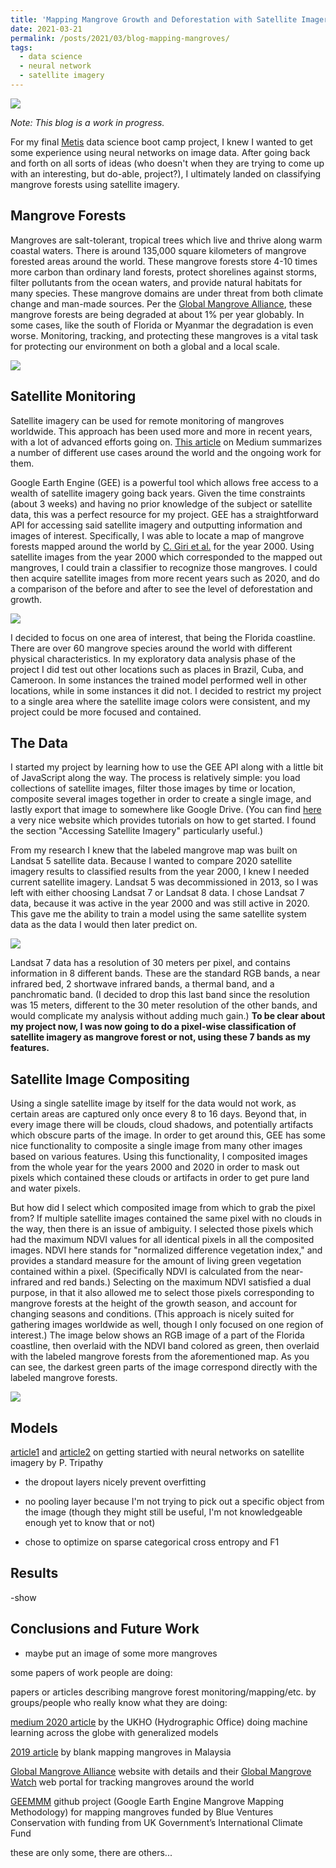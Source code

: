 ```yaml
---
title: 'Mapping Mangrove Growth and Deforestation with Satellite Imagery'
date: 2021-03-21
permalink: /posts/2021/03/blog-mapping-mangroves/
tags:
  - data science
  - neural network
  - satellite imagery
---
```


![](/images/mangrove_project_blog/Mangroves1.png)


*Note: This blog is a work in progress.*

For my final [Metis](https://www.thisismetis.com/) data science boot camp project, I knew I wanted to get some experience using neural networks on image data. After going back and forth on all sorts of ideas (who doesn't when they are trying to come up with an interesting, but do-able, project?), I ultimately landed on classifying mangrove forests using satellite imagery.

<!-- I decided to create a mangrove forest classifier from a neural network trained on satellite imagery.  -->


## Mangrove Forests

Mangroves are salt-tolerant, tropical trees which live and thrive along warm coastal waters. There is around 135,000 square kilometers of mangrove forested areas around the world. These mangrove forests store 4-10 times more carbon than ordinary land forests, protect shorelines against storms, filter pollutants from the ocean waters, and provide natural habitats for many species. These mangrove domains are under threat from both climate change and man-made sources. Per the [Global Mangrove Alliance](http://www.mangrovealliance.org/mangrove-knowledge/), these mangrove forests are being degraded at about 1% per year globably. In some cases, like the south of Florida or Myanmar the degradation is even worse. Monitoring, tracking, and protecting these mangroves is a vital task for protecting our environment on both a global and a local scale.


![](/images/mangrove_project_blog/Manatee.jpeg)



## Satellite Monitoring

Satellite imagery can be used for remote monitoring of mangroves worldwide. This approach has been used more and more in recent years, with a lot of advanced efforts going on. [This article](https://medium.com/google-earth/mangrove-monitoring-in-google-earth-engine-4d6f6be8d7fc) on Medium summarizes a number of different use cases around the world and the ongoing work for them.


Google Earth Engine (GEE) is a powerful tool which allows free access to a wealth of satellite imagery going back years. Given the time constraints (about 3 weeks) and having no prior knowledge of the subject or satellite data, this was a perfect resource for my project. GEE has a straightforward API for accessing said satellite imagery and outputting information and images of interest. Specifically, I was able to locate a map of mangrove forests mapped around the world by [C. Giri et al.](https://onlinelibrary.wiley.com/doi/abs/10.1111/j.1466-8238.2010.00584.x) for the year 2000. Using satellite images from the year 2000 which corresponded to the mapped out mangroves, I could train a classifier to recognize those mangroves. I could then acquire satellite images from more recent years such as 2020, and do a comparison of the before and after to see the level of deforestation and growth. 


![](/images/mangrove_project_blog/MangroveMap.png)


I decided to focus on one area of interest, that being the Florida coastline. There are over 60 mangrove species around the world with different physical characteristics. In my exploratory data analysis phase of the project I did test out other locations such as places in Brazil, Cuba, and Cameroon. In some instances the trained model performed well in other locations, while in some instances it did not. I decided to restrict my project to a single area where the satellite image colors were consistent, and my project could be more focused and contained.



## The Data

I started my project by learning how to use the GEE API along with a little bit of JavaScript along the way. The process is relatively simple: you load collections of satellite images, filter those images by time or location, composite several images together in order to create a single image, and lastly export that image to somewhere like Google Drive. (You can find [here](https://geohackweek.github.io/GoogleEarthEngine/) a very nice website which provides tutorials on how to get started. I found the section "Accessing Satellite Imagery" particularly useful.)


From my research I knew that the labeled mangrove map was built on Landsat 5 satellite data. Because I wanted to compare 2020 satellite imagery results to classified results from the year 2000, I knew I needed current satellite imagery. Landsat 5 was decommissioned in 2013, so I was left with either choosing Landsat 7 or Landsat 8 data. I chose Landsat 7 data, because it was active in the year 2000 and was still active in 2020. This gave me the ability to train a model using the same satellite system data as the data I would then later predict on. 


<!-- (I thought about using Landsat 8, and indeed that might prove better for the 2020 data as I never tested it, however the data specifications are different and I was therefore worried that my predictive model would not properly transfer.)  -->


![](/images/mangrove_project_blog/Satellite.png)


Landsat 7 data has a resolution of 30 meters per pixel, and contains information in 8 different bands. These are the standard RGB bands, a near infrared bed, 2 shortwave infrared bands, a thermal band, and a panchromatic band. (I decided to drop this last band since the resolution was 15 meters, different to the 30 meter resolution of the other bands, and would complicate my analysis without adding much gain.) **To be clear about my project now, I was now going to do a pixel-wise classification of satellite imagery as mangrove forest or not, using these 7 bands as my features.**


## Satellite Image Compositing


Using a single satellite image by itself for the data would not work, as certain areas are captured only once every 8 to 16 days. Beyond that, in every image there will be clouds, cloud shadows, and potentially artifacts which obscure parts of the image. In order to get around this, GEE has some nice functionality to composite a single image from many other images based on various features. Using this functionality, I composited images from the whole year for the years 2000 and 2020 in order to mask out pixels which contained these clouds or artifacts in order to get pure land and water pixels.


But how did I select which composited image from which to grab the pixel from? If multiple satellite images contained the same pixel with no clouds in the way, then there is an issue of ambiguity. I selected those pixels which had the maximum NDVI values for all identical pixels in all the composited images. NDVI here stands for "normalized difference vegetation index," and provides a standard measure for the amount of living green vegetation contained within a pixel. (Specifically NDVI is calculated from the near-infrared and red bands.) Selecting on the maximum NDVI satisfied a dual purpose, in that it also allowed me to select those pixels corresponding to mangrove forests at the height of the growth season, and account for changing seasons and conditions. (This approach is nicely suited for gathering images worldwide as well, though I only focused on one region of interest.) The image below shows an RGB image of a part of the Florida coastline, then overlaid with the NDVI band colored as green, then overlaid with the labeled mangrove forests from the aforementioned map. As you can see, the darkest green parts of the image correspond directly with the labeled mangrove forests.


![](/images/mangrove_project_blog/Florida_1_CNN_input.gif)









## Models


[article1](https://towardsdatascience.com/neural-network-for-satellite-data-classification-using-tensorflow-in-python-a13bcf38f3e1) and [article2](https://towardsdatascience.com/is-cnn-equally-shiny-on-mid-resolution-satellite-data-9e24e68f0c08) on getting startied with neural networks on satellite imagery by P. Tripathy



- the dropout layers nicely prevent overfitting
- no pooling layer because I'm not trying to pick out a specific object from the image (though they might still be useful, I'm not knowledgeable enough yet to know that or not)

- chose to optimize on sparse categorical cross entropy and F1


## Results


-show 


## Conclusions and Future Work



- maybe put an image of some more mangroves








some papers of work people are doing:

papers or articles describing mangrove forest monitoring/mapping/etc. by groups/people who really know what they are doing:



[medium 2020 article](https://medium.com/uk-hydrographic-office/scaling-machine-learning-models-across-the-globe-the-quest-for-geo-generalisability-in-mangrove-f14282738378) by the UKHO (Hydrographic Office) doing machine learning across the globe with generalized models


[2019 article](https://www.intechopen.com/books/geographic-information-systems-and-science/gis-and-remote-sensing-for-mangroves-mapping-and-monitoring) by blank mapping mangroves in Malaysia


[Global Mangrove Alliance](http://www.mangrovealliance.org/mangrove-knowledge/) website with details and their 
[Global Mangrove Watch](https://www.globalmangrovewatch.org/?map=eyJiYXNlbWFwIjoibGlnaHQiLCJ2aWV3cG9ydCI6eyJsYXRpdHVkZSI6MjAsImxvbmdpdHVkZSI6MCwiem9vbSI6Mn19) web portal for tracking mangroves around the world


[GEEMMM](https://github.com/Blue-Ventures-Conservation/GEEMMM) github project (Google Earth Engine Mangrove Mapping Methodology) for mapping mangroves funded by Blue Ventures Conservation with funding from UK Government’s International Climate Fund


these are only some, there are others...



